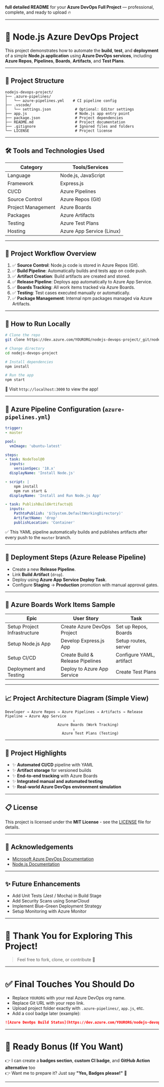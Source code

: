 **full detailed README** for your **Azure DevOps Full Project** — professional, complete, and ready to upload 🔥

---

# 🚀 Node.js Azure DevOps Project

This project demonstrates how to automate the **build**, **test**, and **deployment** of a simple **Node.js application** using **Azure DevOps services**, including **Azure Repos**, **Pipelines**, **Boards**, **Artifacts**, and **Test Plans**.

---

## 📂 Project Structure
```plaintext
nodejs-devops-project/
├── .azure-pipelines/
│   └── azure-pipelines.yml    # CI pipeline config
├── .vscode/
│   └── settings.json           # Optional: Editor settings
├── app.js                      # Node.js app entry point
├── package.json                # Project dependencies
├── README.md                   # Project documentation
├── .gitignore                  # Ignored files and folders
└── LICENSE                     # Project license
```

---

## 🛠️ Tools and Technologies Used

| Category      | Tools/Services                  |
|---------------|----------------------------------|
| Language      | Node.js, JavaScript              |
| Framework     | Express.js                       |
| CI/CD         | Azure Pipelines                  |
| Source Control| Azure Repos (Git)                 |
| Project Management | Azure Boards               |
| Packages      | Azure Artifacts                  |
| Testing       | Azure Test Plans                 |
| Hosting       | Azure App Service (Linux)        |

---

## 🧩 Project Workflow Overview

1. ✅ **Source Control**: Node.js code is stored in Azure Repos (Git).
2. ✅ **Build Pipeline**: Automatically builds and tests app on code push.
3. ✅ **Artifact Creation**: Build artifacts are created and stored.
4. ✅ **Release Pipeline**: Deploys app automatically to Azure App Service.
5. ✅ **Boards Tracking**: All work items tracked via Azure Boards.
6. ✅ **Testing**: Test cases executed manually or automatically.
7. ✅ **Package Management**: Internal npm packages managed via Azure Artifacts.

---

## 🧪 How to Run Locally

```bash
# Clone the repo
git clone https://dev.azure.com/YOURORG/nodejs-devops-project/_git/nodejs-app

# Change directory
cd nodejs-devops-project

# Install dependencies
npm install

# Run the app
npm start
```
📍 Visit `http://localhost:3000` to view the app!

---

## 📜 Azure Pipeline Configuration (`azure-pipelines.yml`)

```yaml
trigger:
- master

pool:
  vmImage: 'ubuntu-latest'

steps:
- task: NodeTool@0
  inputs:
    versionSpec: '18.x'
  displayName: 'Install Node.js'

- script: |
    npm install
    npm run start &
  displayName: 'Install and Run Node.js App'

- task: PublishBuildArtifacts@1
  inputs:
    PathtoPublish: '$(System.DefaultWorkingDirectory)'
    ArtifactName: 'drop'
    publishLocation: 'Container'
```

✅ This YAML pipeline automatically builds and publishes artifacts after every push to the `master` branch.

---

## 🚀 Deployment Steps (Azure Release Pipeline)

- Create a new **Release Pipeline**.
- Link **Build Artifact** (`drop`).
- Deploy using **Azure App Service Deploy Task**.
- Configure **Staging** → **Production** promotion with manual approval gates.

---

## 🧾 Azure Boards Work Items Sample

| Epic                               | User Story                        | Task                        |
|------------------------------------|------------------------------------|------------------------------|
| Setup Project Infrastructure      | Create Azure DevOps Project        | Set up Repos, Boards         |
| Setup Node.js App                  | Develop Express.js App             | Setup routes, server         |
| Setup CI/CD                        | Create Build & Release Pipelines   | Configure YAML, artifact     |
| Deployment and Testing             | Deploy to Azure App Service        | Create Test Plans            |

---

## 📈 Project Architecture Diagram (Simple View)

```plaintext
Developer → Azure Repos → Azure Pipelines → Artifacts → Release Pipeline → Azure App Service
                               ↓
                        Azure Boards (Work Tracking)
                               ↓
                          Azure Test Plans (Testing)
```

---

## 🎯 Project Highlights
- ✨ **Automated CI/CD** pipeline with YAML
- ✨ **Artifact storage** for versioned builds
- ✨ **End-to-end tracking** with Azure Boards
- ✨ **Integrated manual and automated testing**
- ✨ **Real-world Azure DevOps environment simulation**

---

## 📋 License
This project is licensed under the **MIT License** - see the [LICENSE](LICENSE) file for details.

---

## 🙌 Acknowledgements
- [Microsoft Azure DevOps Documentation](https://learn.microsoft.com/en-us/azure/devops/)
- [Node.js Documentation](https://nodejs.org/en/docs/)

---

## ✨ Future Enhancements
- Add Unit Tests (Jest / Mocha) in Build Stage
- Add Security Scans using SonarCloud
- Implement Blue-Green Deployment Strategy
- Setup Monitoring with Azure Monitor

---

# 🌟 Thank You for Exploring This Project!
> Feel free to fork, clone, or contribute 🚀

---

# ✅ Final Touches You Should Do
- Replace `YOURORG` with your real Azure DevOps org name.
- Replace Git URL with your repo link.
- Upload project folder exactly with `.azure-pipelines/`, `app.js`, etc.
- Add a cool badge later (example):

```markdown
![Azure DevOps Build Status](https://dev.azure.com/YOURORG/nodejs-devops-project/_apis/build/status/YOURORG.nodejs-devops-project)
```

---

# 📢 Ready Bonus (If You Want)
👉 I can create a **badges section**, **custom CI badge**, and **GitHub Action alternative** too  
👉 Want me to prepare it? Just say **"Yes, Badges please!"** 🎯

---
